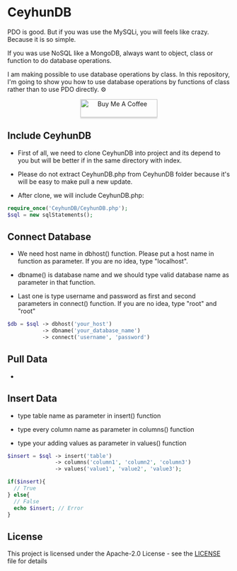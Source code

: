 # CeyhunDB
PDO is good. But if you was use the MySQLi, you will feels like crazy. Because it is so simple.

If you was use NoSQL like a MongoDB, always want to object, class or function to do database operations.

I am making possible to use database operations by class. In this repository, I'm going to show you how to use database operations by functions of class rather than to use PDO directly. ⚙️

<p align="center">
    <a href="https://www.buymeacoffee.com/" target="_blank">
      <img src="https://www.buymeacoffee.com/assets/img/custom_images/orange_img.png" alt="Buy Me A Coffee" style="height: 41px !important;width: 174px !important;box-shadow: 0px 3px 2px 0px rgba(190, 190, 190, 0.5) !important;-webkit-box-shadow: 0px 3px 2px 0px rgba(190, 190, 190, 0.5) !important;" >
    </a>
</p>

## Include CeyhunDB
- First of all, we need to clone CeyhunDB into project and its depend to you but will be better if in the same directory with index.

- Please do not extract CeyhunDB.php from CeyhunDB folder because it's will be easy to make pull a new update.

- After clone, we will include CeyhunDB.php:

``` php
require_once('CeyhunDB/CeyhunDB.php');
$sql = new sqlStatements();
```

## Connect Database
- We need host name in dbhost() function. Please put a host name in function as parameter. If you are no idea, type "localhost".

- dbname() is database name and we should type valid database name as parameter in that function.

- Last one is type username and password as first and second parameters in connect() function. If you are no idea, type "root" and "root"

``` php
$db = $sql -> dbhost('your_host')
           -> dbname('your_database_name')
           -> connect('username', 'password')
```

## Pull Data
-

## Insert Data
- type table name as parameter in insert() function

- type every column name as parameter in columns() function

- type your adding values as parameter in values() function

``` php
$insert = $sql -> insert('table')
               -> columns('column1', 'column2', 'column3')
               -> values('value1', 'value2', 'value3');

if($insert){
  // True
} else{
  // False
  echo $insert; // Error
}
```


## License
This project is licensed under the Apache-2.0 License - see the [LICENSE](LICENSE) file for details
